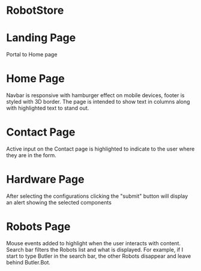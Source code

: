 # RobotStore

# Landing Page
Portal to Home page

# Home Page
Navbar is responsive with hamburger effect on mobile devices, footer is styled with 3D border.  The page is intended to show text in columns along with highlighted text to stand out.


# Contact Page
Active input on the Contact page  is highlighted to indicate to the user where they are in the form.

# Hardware Page
After selecting the configurations clicking the "submit" button will display an alert showing the selected components

# Robots Page
Mouse events added to highlight when the user interacts with content.  Search bar filters the Robots list and what is displayed.  For example, if I start to type Butler in the search bar, the other Robots disappear and leave behind Butler.Bot.
